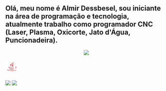 ## Olá, meu nome é Almir Dessbesel, sou iniciante na área de programação e tecnologia, atualmente trabalho como programador CNC (Laser, Plasma, Oxicorte, Jato d'Água, Puncionadeira).

<div align="center">
  <a href="https://github.com/AlmirDessbesel">
  <img height="180em" src="https://github-readme-stats.vercel.app/api?username=AlmirDessbesel&show_icons=true&theme=dark&include_all_commits=true&count_private=true"/>
  </div>
<div style="display: inline_block"><br>
  <img align="center" alt="Rafa-Js" height="30" width="40" src="https://raw.githubusercontent.com/devicons/devicon/master/icons/java/java-plain.svg">
 </div>
  
  ##
 
<div> 
  
  <a href="https://instagram.com/dessbeselb" target="_blank"><img src="https://img.shields.io/badge/-Instagram-%23E4405F?style=for-the-badge&logo=instagram&logoColor=white" target="_blank"></a>
  <a href="https://www.linkedin.com/in/almir-dessbesel-92a50710b" target="_blank"><img src="https://img.shields.io/badge/-LinkedIn-%230077B5?style=for-the-badge&logo=linkedin&logoColor=white" target="_blank"></a> 
 
 </div>
